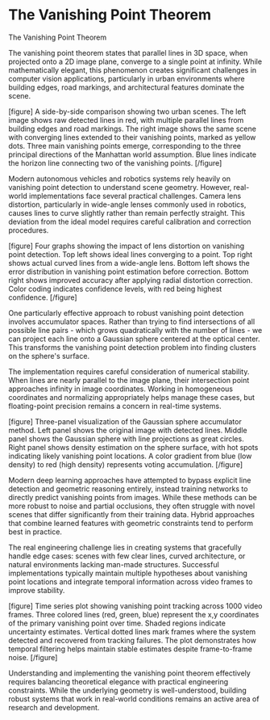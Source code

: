 # The Vanishing Point Theorem

The Vanishing Point Theorem

The vanishing point theorem states that parallel lines in 3D space, when projected onto a 2D image plane, converge to a single point at infinity. While mathematically elegant, this phenomenon creates significant challenges in computer vision applications, particularly in urban environments where building edges, road markings, and architectural features dominate the scene.

[figure]
A side-by-side comparison showing two urban scenes. The left image shows raw detected lines in red, with multiple parallel lines from building edges and road markings. The right image shows the same scene with converging lines extended to their vanishing points, marked as yellow dots. Three main vanishing points emerge, corresponding to the three principal directions of the Manhattan world assumption. Blue lines indicate the horizon line connecting two of the vanishing points.
[/figure]

Modern autonomous vehicles and robotics systems rely heavily on vanishing point detection to understand scene geometry. However, real-world implementations face several practical challenges. Camera lens distortion, particularly in wide-angle lenses commonly used in robotics, causes lines to curve slightly rather than remain perfectly straight. This deviation from the ideal model requires careful calibration and correction procedures.

[figure]
Four graphs showing the impact of lens distortion on vanishing point detection. Top left shows ideal lines converging to a point. Top right shows actual curved lines from a wide-angle lens. Bottom left shows the error distribution in vanishing point estimation before correction. Bottom right shows improved accuracy after applying radial distortion correction. Color coding indicates confidence levels, with red being highest confidence.
[/figure]

One particularly effective approach to robust vanishing point detection involves accumulator spaces. Rather than trying to find intersections of all possible line pairs - which grows quadratically with the number of lines - we can project each line onto a Gaussian sphere centered at the optical center. This transforms the vanishing point detection problem into finding clusters on the sphere's surface.

The implementation requires careful consideration of numerical stability. When lines are nearly parallel to the image plane, their intersection point approaches infinity in image coordinates. Working in homogeneous coordinates and normalizing appropriately helps manage these cases, but floating-point precision remains a concern in real-time systems.

[figure]
Three-panel visualization of the Gaussian sphere accumulator method. Left panel shows the original image with detected lines. Middle panel shows the Gaussian sphere with line projections as great circles. Right panel shows density estimation on the sphere surface, with hot spots indicating likely vanishing point locations. A color gradient from blue (low density) to red (high density) represents voting accumulation.
[/figure]

Modern deep learning approaches have attempted to bypass explicit line detection and geometric reasoning entirely, instead training networks to directly predict vanishing points from images. While these methods can be more robust to noise and partial occlusions, they often struggle with novel scenes that differ significantly from their training data. Hybrid approaches that combine learned features with geometric constraints tend to perform best in practice.

The real engineering challenge lies in creating systems that gracefully handle edge cases: scenes with few clear lines, curved architecture, or natural environments lacking man-made structures. Successful implementations typically maintain multiple hypotheses about vanishing point locations and integrate temporal information across video frames to improve stability.

[figure]
Time series plot showing vanishing point tracking across 1000 video frames. Three colored lines (red, green, blue) represent the x,y coordinates of the primary vanishing point over time. Shaded regions indicate uncertainty estimates. Vertical dotted lines mark frames where the system detected and recovered from tracking failures. The plot demonstrates how temporal filtering helps maintain stable estimates despite frame-to-frame noise.
[/figure]

Understanding and implementing the vanishing point theorem effectively requires balancing theoretical elegance with practical engineering constraints. While the underlying geometry is well-understood, building robust systems that work in real-world conditions remains an active area of research and development.